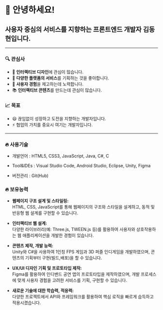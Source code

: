 # 👋 안녕하세요!

## 사용자 중심의 서비스를 지향하는 프론트엔드 개발자 김동현입니다.

---

### 🔍 관심사
- 💬 **인터랙티브 디자인**에 관심이 많습니다.
- 🚀 **다양한 플랫폼의 서비스**를 기획하는 것을 좋아합니다.
- 💜 **사용자 경험**을 제고하는데 노력합니다.
- 📚 **인터랙티브 콘텐츠**를 만드는데 관심이 많습니다.

### 📈 목표
- 😃 끊임없이 성장하고 도전을 지향하는 개발자입니다.
- ⚡ 협업의 가치를 중요시 여기는 개발자입니다.
---

### 🔥 사용기술
- 개발언어 : HTML5, CSS3, JavaScript, Java, C#, C

- Tool&IDEs : Visual Studio Code, Android Studio, Eclipse, Unity, Figma
- 버전관리 : Git(Hub)

### 🔥 보유능력 
- **웹페이지 구조 설계 및 스타일링:** <br>
    HTML, CSS, JavaScript를 통해 웹페이지의 구조와 스타일을 설계하고,
    동적 및 반응형 웹 설계를 구현할 수 있습니다.
  
- **인터랙티브 웹 설계:** <br>
    다양한 라이브러리(예: Three.js, TWEEN.js 등)를 활용하여 사용자와 상호작용하는
    웹 애플리케이션을 개발한 경험이 있습니다.

- **콘텐츠 제작, 개발 능력:** <br>
    Unity와 C#을 사용하여 1인칭 FPS 게임과 3D 퍼즐 인디게임을 개발하였으며,
    콘텐츠의 기획부터 구현(빌드,배포)을 할 수 있습니다.
  
- **UX/UI 디자인 기획 및 프로토타입 제작:** <br>
    Figma를 활용하여 인디밴드 공연 앱의 프로토타입을 제작하였으며,
    개발 프로세스에 맞게 사용자 경험을 고려한 서비스를 기획, 구현할 수 있습니다.
  
- **새로운 기술에 대한 학습력, 적응력:** <br>
    다양한 프로젝트에서 API와 프레임워크를 활용하여 핵심 로직을 빠르게 습득하고 적용시켰습니다.
